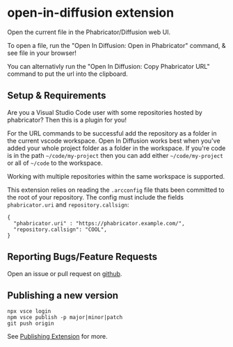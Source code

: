 # open-in-diffusion extension

Open the current file in the Phabricator/Diffusion web UI.

To open a file, run the "Open In Diffusion: Open in Phabricator" command, & see file in your browser!

You can alternativly run the "Open In Diffusion: Copy Phabricator URL" command to put the url into the clipboard.

## Setup & Requirements

Are you a Visual Studio Code user with some repositories hosted by phabricator? Then this is a plugin for you!

For the URL commands to be successful add the repository as a folder in the current vscode workspace.
Open In Diffusion works best when you've added your whole project folder as a folder in the workspace. If you're code is in the path `~/code/my-project` then you can add either `~/code/my-project` or all of `~/code` to the workspace.

Working with multiple repositories within the same workspace is supported.

This extension relies on reading the `.arcconfig` file thats been committed to the root of your repository. The config must include the fields `phabricator.uri` and `repository.callsign`:

```
{
  "phabricator.uri" : "https://phabricator.example.com/",
  "repository.callsign": "COOL",
}
```


## Reporting Bugs/Feature Requests

Open an issue or pull request on [github](https://github.com/ryan953/vscode-open-in-diffusion/issues).

## Publishing a new version

```
npx vsce login
npm vsce publish -p major|minor|patch
git push origin
```

See [Publishing Extension](https://code.visualstudio.com/api/working-with-extensions/publishing-extension) for more.
